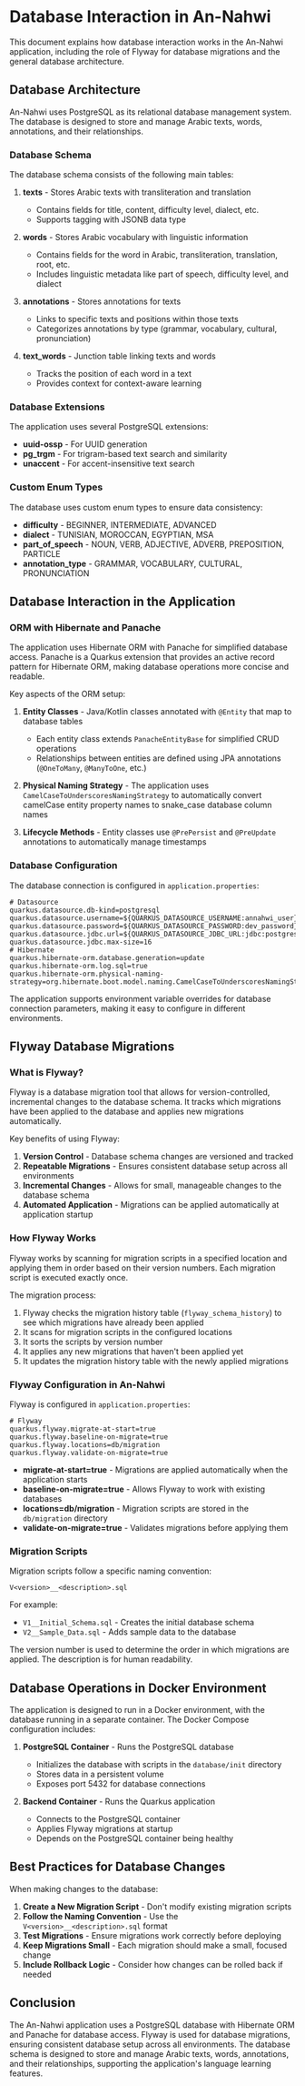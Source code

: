 # Database Interaction in An-Nahwi

This document explains how database interaction works in the An-Nahwi application, including the role of Flyway for
database migrations and the general database architecture.

## Database Architecture

An-Nahwi uses PostgreSQL as its relational database management system. The database is designed to store and manage
Arabic texts, words, annotations, and their relationships.

### Database Schema

The database schema consists of the following main tables:

1. **texts** - Stores Arabic texts with transliteration and translation
    - Contains fields for title, content, difficulty level, dialect, etc.
    - Supports tagging with JSONB data type

2. **words** - Stores Arabic vocabulary with linguistic information
    - Contains fields for the word in Arabic, transliteration, translation, root, etc.
    - Includes linguistic metadata like part of speech, difficulty level, and dialect

3. **annotations** - Stores annotations for texts
    - Links to specific texts and positions within those texts
    - Categorizes annotations by type (grammar, vocabulary, cultural, pronunciation)

4. **text_words** - Junction table linking texts and words
    - Tracks the position of each word in a text
    - Provides context for context-aware learning

### Database Extensions

The application uses several PostgreSQL extensions:

- **uuid-ossp** - For UUID generation
- **pg_trgm** - For trigram-based text search and similarity
- **unaccent** - For accent-insensitive text search

### Custom Enum Types

The database uses custom enum types to ensure data consistency:

- **difficulty** - BEGINNER, INTERMEDIATE, ADVANCED
- **dialect** - TUNISIAN, MOROCCAN, EGYPTIAN, MSA
- **part_of_speech** - NOUN, VERB, ADJECTIVE, ADVERB, PREPOSITION, PARTICLE
- **annotation_type** - GRAMMAR, VOCABULARY, CULTURAL, PRONUNCIATION

## Database Interaction in the Application

### ORM with Hibernate and Panache

The application uses Hibernate ORM with Panache for simplified database access. Panache is a Quarkus extension that
provides an active record pattern for Hibernate ORM, making database operations more concise and readable.

Key aspects of the ORM setup:

1. **Entity Classes** - Java/Kotlin classes annotated with `@Entity` that map to database tables
    - Each entity class extends `PanacheEntityBase` for simplified CRUD operations
    - Relationships between entities are defined using JPA annotations (`@OneToMany`, `@ManyToOne`, etc.)

2. **Physical Naming Strategy** - The application uses `CamelCaseToUnderscoresNamingStrategy` to automatically convert
   camelCase entity property names to snake_case database column names

3. **Lifecycle Methods** - Entity classes use `@PrePersist` and `@PreUpdate` annotations to automatically manage
   timestamps

### Database Configuration

The database connection is configured in `application.properties`:

```properties
# Datasource
quarkus.datasource.db-kind=postgresql
quarkus.datasource.username=${QUARKUS_DATASOURCE_USERNAME:annahwi_user}
quarkus.datasource.password=${QUARKUS_DATASOURCE_PASSWORD:dev_password}
quarkus.datasource.jdbc.url=${QUARKUS_DATASOURCE_JDBC_URL:jdbc:postgresql://localhost:5432/annahwi}
quarkus.datasource.jdbc.max-size=16
# Hibernate
quarkus.hibernate-orm.database.generation=update
quarkus.hibernate-orm.log.sql=true
quarkus.hibernate-orm.physical-naming-strategy=org.hibernate.boot.model.naming.CamelCaseToUnderscoresNamingStrategy
```

The application supports environment variable overrides for database connection parameters, making it easy to configure
in different environments.

## Flyway Database Migrations

### What is Flyway?

Flyway is a database migration tool that allows for version-controlled, incremental changes to the database schema. It
tracks which migrations have been applied to the database and applies new migrations automatically.

Key benefits of using Flyway:

1. **Version Control** - Database schema changes are versioned and tracked
2. **Repeatable Migrations** - Ensures consistent database setup across all environments
3. **Incremental Changes** - Allows for small, manageable changes to the database schema
4. **Automated Application** - Migrations can be applied automatically at application startup

### How Flyway Works

Flyway works by scanning for migration scripts in a specified location and applying them in order based on their version
numbers. Each migration script is executed exactly once.

The migration process:

1. Flyway checks the migration history table (`flyway_schema_history`) to see which migrations have already been applied
2. It scans for migration scripts in the configured locations
3. It sorts the scripts by version number
4. It applies any new migrations that haven't been applied yet
5. It updates the migration history table with the newly applied migrations

### Flyway Configuration in An-Nahwi

Flyway is configured in `application.properties`:

```properties
# Flyway
quarkus.flyway.migrate-at-start=true
quarkus.flyway.baseline-on-migrate=true
quarkus.flyway.locations=db/migration
quarkus.flyway.validate-on-migrate=true
```

- **migrate-at-start=true** - Migrations are applied automatically when the application starts
- **baseline-on-migrate=true** - Allows Flyway to work with existing databases
- **locations=db/migration** - Migration scripts are stored in the `db/migration` directory
- **validate-on-migrate=true** - Validates migrations before applying them

### Migration Scripts

Migration scripts follow a specific naming convention:

```
V<version>__<description>.sql
```

For example:

- `V1__Initial_Schema.sql` - Creates the initial database schema
- `V2__Sample_Data.sql` - Adds sample data to the database

The version number is used to determine the order in which migrations are applied. The description is for human
readability.

## Database Operations in Docker Environment

The application is designed to run in a Docker environment, with the database running in a separate container. The
Docker Compose configuration includes:

1. **PostgreSQL Container** - Runs the PostgreSQL database
    - Initializes the database with scripts in the `database/init` directory
    - Stores data in a persistent volume
    - Exposes port 5432 for database connections

2. **Backend Container** - Runs the Quarkus application
    - Connects to the PostgreSQL container
    - Applies Flyway migrations at startup
    - Depends on the PostgreSQL container being healthy

## Best Practices for Database Changes

When making changes to the database:

1. **Create a New Migration Script** - Don't modify existing migration scripts
2. **Follow the Naming Convention** - Use the `V<version>__<description>.sql` format
3. **Test Migrations** - Ensure migrations work correctly before deploying
4. **Keep Migrations Small** - Each migration should make a small, focused change
5. **Include Rollback Logic** - Consider how changes can be rolled back if needed

## Conclusion

The An-Nahwi application uses a PostgreSQL database with Hibernate ORM and Panache for database access. Flyway is used
for database migrations, ensuring consistent database setup across all environments. The database schema is designed to
store and manage Arabic texts, words, annotations, and their relationships, supporting the application's language
learning features.
